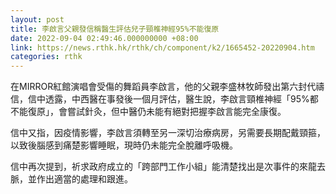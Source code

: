 ```yaml
---
layout: post
title: 李啟言父親發信稱醫生評估兒子頸椎神經95%不能復原
date: 2022-09-04 02:49:46.000000000 +08:00
link: https://news.rthk.hk/rthk/ch/component/k2/1665452-20220904.htm
categories: rthk
---
```


在MIRROR紅館演唱會受傷的舞蹈員李啟言，他的父親李盛林牧師發出第六封代禱信，信中透露，中西醫在事發後一個月評估，醫生說，李啟言頸椎神經「95%都不能復原」，會嘗試針灸，但中醫仍未能有絕對把握李啟言能完全康復。

信中又指，因疫情影響，李啟言須轉至另一深切治療病房，另需要長期配戴頸箍，以致後腦感到痛楚影響睡眠，現時仍未能完全脫離呼吸機。

信中再次提到，祈求政府成立的「跨部門工作小組」能清楚找出是次事件的來龍去脈，並作出適當的處理和跟進。
